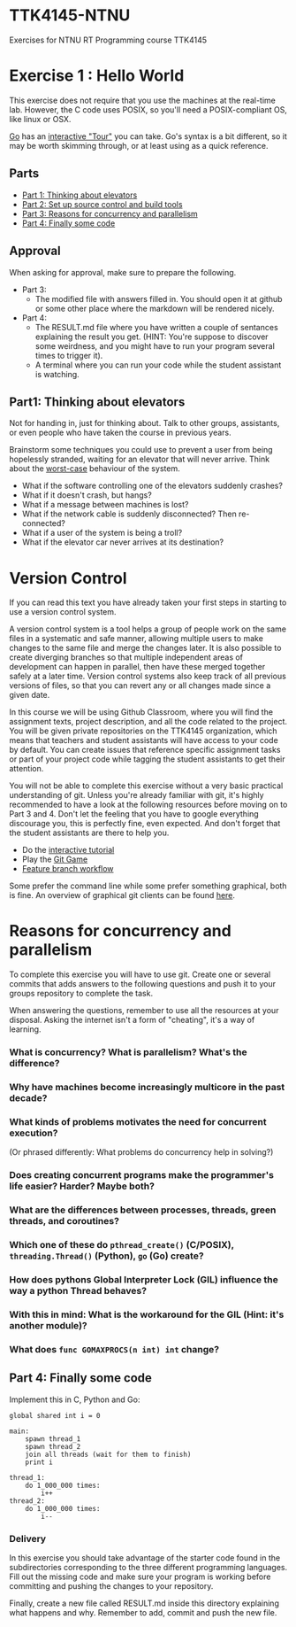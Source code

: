 # TTK4145-NTNU
Exercises for NTNU RT Programming course TTK4145

Exercise 1 : Hello World
========================

This exercise does not require that you use the machines at the real-time lab. However, the C code uses POSIX, so you'll need a POSIX-compliant OS, like linux or OSX.

[Go](http://golang.org) has an [interactive "Tour"](http://tour.golang.org/list) you can take. Go's syntax is a bit different, so it may be worth skimming through, or at least using as a quick reference.

## Parts
- [Part 1: Thinking about elevators](./Part1/README.md)
- [Part 2: Set up source control and build tools](./Part2/README.md)
- [Part 3: Reasons for concurrency and parallelism](./Part3/README.md)
- [Part 4: Finally some code](./Part4/README.md)

## Approval
When asking for approval, make sure to prepare the following.
- Part 3:
    - The modified file with answers filled in. You should open it at github or some other place where the markdown will be rendered nicely.
- Part 4:
    - The RESULT.md file where you have written a couple of sentances explaining the result you get. (HINT: You're suppose to discover some weirdness, and you might have to run your program several times to trigger it).
    - A terminal where you can run your code while the student assistant is watching.

Part1: Thinking about elevators
---------------------------

Not for handing in, just for thinking about. Talk to other groups, assistants, or even people who have taken the course in previous years.

Brainstorm some techniques you could use to prevent a user from being hopelessly stranded, waiting for an elevator that will never arrive. Think about the [worst-case](http://xkcd.com/748/) behaviour of the system.
 - What if the software controlling one of the elevators suddenly crashes?
 - What if it doesn't crash, but hangs?
 - What if a message between machines is lost?
 - What if the network cable is suddenly disconnected? Then re-connected?
 - What if a user of the system is being a troll?
 - What if the elevator car never arrives at its destination?
 
 # Version Control

If you can read this text you have already taken your first steps in starting to use a version control system.

A version control system is a tool helps a group of people work on the same files in a systematic and safe manner, allowing multiple users to make changes to the same file and merge the changes later. It is also possible to create diverging branches so that multiple independent areas of development can happen in parallel, then have these merged together safely at a later time. Version control systems also keep track of all previous versions of files, so that you can revert any or all changes made since a given date.

In this course we will be using Github Classroom, where you will find the assignment texts, project description, and all the code related to the project. You will be given private repositories on the TTK4145 organization, which means that teachers and student assistants will have access to your code by default. You can create issues that reference specific assignment tasks or part of your project code while tagging the student assistants to get their attention.

You will not be able to complete this exercise without a very basic practical understanding of git. Unless you're already familiar with git, it's highly recommended to have a look at the following resources before moving on to Part 3 and 4. Don't let the feeling that you have to google everything discourage you, this is perfectly fine, even expected. And don't forget that the student assistants are there to help you.

- Do the [interactive tutorial](https://try.github.io/)
- Play the [Git Game](https://www.git-game.com/)
- [Feature branch workflow](https://www.atlassian.com/git/tutorials/comparing-workflows/feature-branch-workflow)

Some prefer the command line while some prefer something graphical, both is fine. An overview of graphical git clients can be found [here](https://git-scm.com/download/gui/linux).

# Reasons for concurrency and parallelism


To complete this exercise you will have to use git. Create one or several commits that adds answers to the following questions and push it to your groups repository to complete the task.

When answering the questions, remember to use all the resources at your disposal. Asking the internet isn't a form of "cheating", it's a way of learning.

 ### What is concurrency? What is parallelism? What's the difference?
 
 ### Why have machines become increasingly multicore in the past decade?
 
 ### What kinds of problems motivates the need for concurrent execution?
 (Or phrased differently: What problems do concurrency help in solving?)
 
 ### Does creating concurrent programs make the programmer's life easier? Harder? Maybe both?
 
 ### What are the differences between processes, threads, green threads, and coroutines?
 
 ### Which one of these do `pthread_create()` (C/POSIX), `threading.Thread()` (Python), `go` (Go) create?
 
 ### How does pythons Global Interpreter Lock (GIL) influence the way a python Thread behaves?
 
 ### With this in mind: What is the workaround for the GIL (Hint: it's another module)?
 
 ### What does `func GOMAXPROCS(n int) int` change? 
 
 
 Part 4: Finally some code
--------------------

Implement this in C, Python and Go:


    global shared int i = 0

    main:
        spawn thread_1
        spawn thread_2
        join all threads (wait for them to finish)
        print i

    thread_1:
        do 1_000_000 times:
            i++
    thread_2:
        do 1_000_000 times:
            i--
            

### Delivery
In this exercise you should take advantage of the starter code found in the subdirectories corresponding to the three different programming languages. Fill out the missing code and make sure your program is working before committing and pushing the changes to your repository.

Finally, create a new file called RESULT.md inside this directory explaining what happens and why. Remember to add, commit and push the new file.


